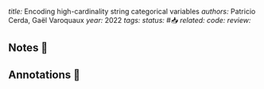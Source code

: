 *title:* Encoding high-cardinality string categorical variables
*authors:* Patricio Cerda, Gaël Varoquaux
*year:* 2022
*tags:* 
*status:* #📥
*related:*
*code:*
*review:*

## Notes 📍

## Annotations 📖
